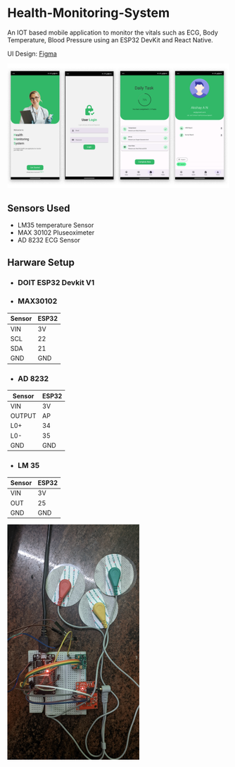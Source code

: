 # Health-Monitoring-System
An IOT based mobile application to monitor the vitals such as ECG, Body Temperature, Blood Pressure using an ESP32 DevKit and React Native.

UI Design: [Figma](https://www.figma.com/file/2k3nB1VWpkEwkA4gmM3pjB/App-Design-(Padanam)?type=design&node-id=0%3A1&t=zoONViKr7hucSDKS-1) 

<img src="assets/git/Artboard%201.png"  style="width:1000px">

## Sensors Used

- LM35 temperature Sensor
- MAX 30102 Pluseoximeter
- AD 8232 ECG Sensor

## Harware Setup

- ### DOIT ESP32 Devkit V1
- ### MAX30102 

|**Sensor** |**ESP32**  |
|---|---|
|VIN |3V |
|SCL| 22 |
|SDA| 21 |
|GND| GND|

- ### AD 8232

|**Sensor** |**ESP32**  |
|---|---|
|VIN |3V |
|OUTPUT| AP|
|L0+| 34 |
|L0-| 35 |
|GND| GND|

- ### LM 35

|**Sensor** |**ESP32**  |
|---|---|
|VIN |3V |
|OUT | 25|
|GND| GND|


    
<img src="assets/git/Hardware_setup.jpg" style="width:300px">


